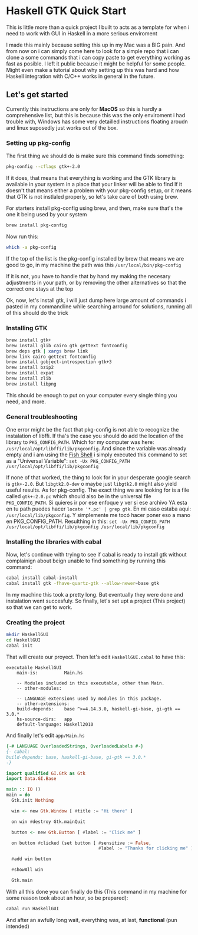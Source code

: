 # Haskell GTK Quick Start

This is little more than a quick project I built to acts as a template for when i need to work with GUI in Haskell in a more serious enviroment

I made this mainly because setting this up in my Mac was a BIG pain. And from now on i can simply come here to look for a simple repo that i can clone a some commands that i can copy paste to get everything working as fast as posible. I left it public because it might be helpful for some people. Might even make a tutorial about why setting up this was hard and how Haskell integration with C/C++ works in general in the future.

## Let's get started

Currently this instructions are only for **MacOS** so this is hardly a comprehensive list, but this is because this was the only enviroment i had trouble with, Windows has some very detailled instructions floating aroudn and linux suposedly just works out of the box.

### Setting up pkg-config

The first thing we should do is make sure this command finds something:

```bash
pkg-config --cflags gtk+-2.0
```

If it does, that means that everything is working and the GTK library is available in your system in a place that your linker will be able to find
If it doesn't that means either a problem with your pkg-config setup, or it means that GTK is not instlaled properly, so let's take care of both using brew.

For starters install pkg-config using brew, and then, make sure that's the one it being used by your system

``` bash
brew install pkg-config
```

Now run this:

``` bash
which -a pkg-config 
```

If the top of the list is the pkg-config installed by brew that means we are good to go, in my machine the path was this `/usr/local/bin/pkg-config`

If it is not, you have to handle that by hand my making the necesary adjustments in your path, or by removing the other alternatives so that the correct one stays at the top

Ok, now, let's install gtk, i will just dump here large amount of commands i pasted in my commandline while searching arround for solutions, running all of this should do the trick

### Installing GTK

``` bash
brew install gtk+
brew install glib cairo gtk gettext fontconfig
brew deps gtk | xargs brew link
brew link cairo gettext fontconfig
brew install gobject-introspection gtk+3
brew install bzip2
brew install expat
brew install zlib
brew install libpng
```

This should be enough to put on your computer every single thing you need, and more.

### General troubleshooting
One error might be the fact that pkg-config is not able to recognize the instalation of libffi. If tha's the case you should do add the location of the library to `PKG_CONFIG_PATH`. Which for my computer was here: `/usr/local/opt/libffi/lib/pkgconfig`. And since the variable was already empty and i am using the [Fish Shell](https://fishshell.com/) i simply executed this command to set as a "Universal Variable": `set -Ux PKG_CONFIG_PATH /usr/local/opt/libffi/lib/pkgconfig`

If none of that worked, the thing to look for in your desperate google search is `gtk+-2.0`. But `libgtk2.0-dev` o maybe just `libgtk2.0` might also yield useful results. As for pkg-config. The exact thing we are looking for is a file called `gtk+-2.0.pc` which should also be in the universal file `PKG_CONFIG_PATH`. Si quieres ir por ese enfoque y ver si ese archivo YA esta en tu path puedes hacer `locate '*.pc' | grep gtk`. En mi caso estaba aqui: `/usr/local/lib/pkgconfig`. Y simplemente me tocó hacer poner eso a mano en PKG_CONFIG_PATH. Resulthing in this: `set -Ux PKG_CONFIG_PATH /usr/local/opt/libffi/lib/pkgconfig /usr/local/lib/pkgconfig`

### Installing the libraries with cabal

Now, let's continue with trying to see if cabal is ready to install gtk without complainign about beign unable to find something by running this command:

``` bash
cabal install cabal-install
cabal install gtk -fhave-quartz-gtk --allow-newer=base gtk
```

In my machine this took a pretty long. But eventually they were done and instalation went succesfuly. So finally, let's set upt a project (This project) so that we can get to work.

### Creating the project

``` bash
mkdir HaskellGUI
cd HaskellGUI
cabal init
```

That will create our proyect. Then let's edit `HaskellGUI.cabal` to have this:

```cabal
executable HaskellGUI
    main-is:          Main.hs

    -- Modules included in this executable, other than Main.
    -- other-modules:

    -- LANGUAGE extensions used by modules in this package.
    -- other-extensions:
    build-depends:    base ^>=4.14.3.0, haskell-gi-base, gi-gtk == 3.0.*
    hs-source-dirs:   app
    default-language: Haskell2010
```

And finally let's edit `app/Main.hs`

```haskell
{-# LANGUAGE OverloadedStrings, OverloadedLabels #-}
{- cabal:
build-depends: base, haskell-gi-base, gi-gtk == 3.0.*
-}

import qualified GI.Gtk as Gtk
import Data.GI.Base

main :: IO ()
main = do
  Gtk.init Nothing

  win <- new Gtk.Window [ #title := "Hi there" ]

  on win #destroy Gtk.mainQuit

  button <- new Gtk.Button [ #label := "Click me" ]

  on button #clicked (set button [ #sensitive := False,
                                   #label := "Thanks for clicking me" ])

  #add win button

  #showAll win

  Gtk.main
```

With all this done you can finally do this (This command in my machine for some reason took about an hour, so be prepared):

```bash
cabal run HaskellGUI    
```

And after an awfully long wait, everything was, at last, **functional** (pun intended)

